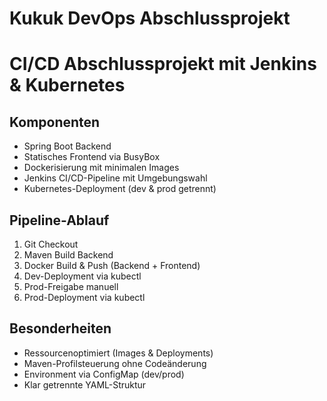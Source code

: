 # Kukuk DevOps Abschlussprojekt

# CI/CD Abschlussprojekt mit Jenkins & Kubernetes

## Komponenten
- Spring Boot Backend
- Statisches Frontend via BusyBox
- Dockerisierung mit minimalen Images
- Jenkins CI/CD-Pipeline mit Umgebungswahl
- Kubernetes-Deployment (dev & prod getrennt)

## Pipeline-Ablauf
1. Git Checkout
2. Maven Build Backend
3. Docker Build & Push (Backend + Frontend)
4. Dev-Deployment via kubectl
5. Prod-Freigabe manuell
6. Prod-Deployment via kubectl

## Besonderheiten
- Ressourcenoptimiert (Images & Deployments)
- Maven-Profilsteuerung ohne Codeänderung
- Environment via ConfigMap (dev/prod)
- Klar getrennte YAML-Struktur
